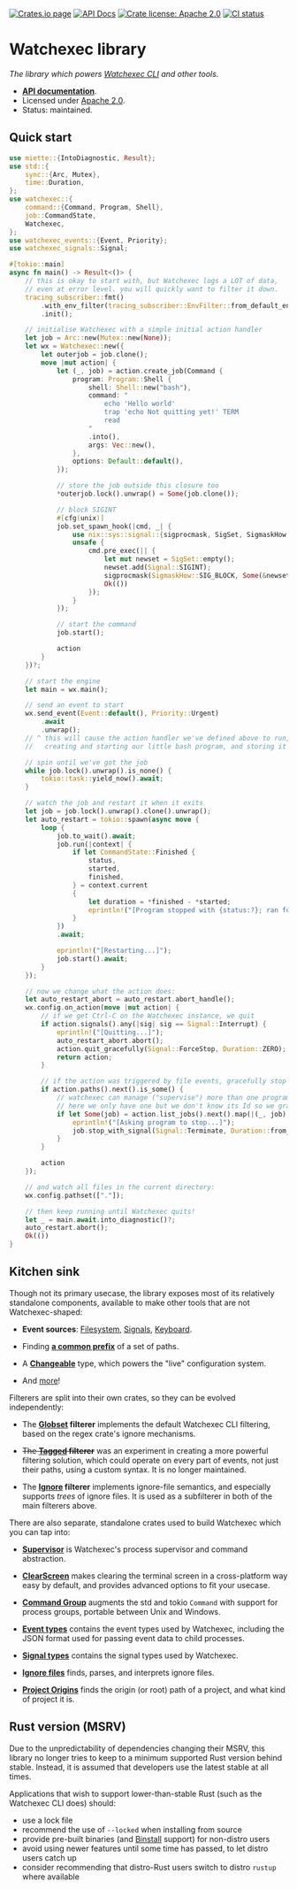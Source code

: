[![Crates.io page](https://badgen.net/crates/v/watchexec)](https://crates.io/crates/watchexec)
[![API Docs](https://docs.rs/watchexec/badge.svg)][docs]
[![Crate license: Apache 2.0](https://badgen.net/badge/license/Apache%202.0)][license]
[![CI status](https://github.com/watchexec/watchexec/actions/workflows/check.yml/badge.svg)](https://github.com/watchexec/watchexec/actions/workflows/check.yml)

# Watchexec library

_The library which powers [Watchexec CLI](https://watchexec.github.io) and other tools._

- **[API documentation][docs]**.
- Licensed under [Apache 2.0][license].
- Status: maintained.

[docs]: https://docs.rs/watchexec
[license]: ../../LICENSE


## Quick start

```rust ,no_run
use miette::{IntoDiagnostic, Result};
use std::{
    sync::{Arc, Mutex},
    time::Duration,
};
use watchexec::{
    command::{Command, Program, Shell},
    job::CommandState,
    Watchexec,
};
use watchexec_events::{Event, Priority};
use watchexec_signals::Signal;

#[tokio::main]
async fn main() -> Result<()> {
    // this is okay to start with, but Watchexec logs a LOT of data,
    // even at error level. you will quickly want to filter it down.
    tracing_subscriber::fmt()
        .with_env_filter(tracing_subscriber::EnvFilter::from_default_env())
        .init();

    // initialise Watchexec with a simple initial action handler
    let job = Arc::new(Mutex::new(None));
    let wx = Watchexec::new({
        let outerjob = job.clone();
        move |mut action| {
            let (_, job) = action.create_job(Command {
                program: Program::Shell {
                    shell: Shell::new("bash"),
                    command: "
                        echo 'Hello world'
                        trap 'echo Not quitting yet!' TERM
                        read
                    "
                    .into(),
                    args: Vec::new(),
                },
                options: Default::default(),
            });

            // store the job outside this closure too
            *outerjob.lock().unwrap() = Some(job.clone());

            // block SIGINT
            #[cfg(unix)]
            job.set_spawn_hook(|cmd, _| {
                use nix::sys::signal::{sigprocmask, SigSet, SigmaskHow, Signal};
                unsafe {
                    cmd.pre_exec(|| {
                        let mut newset = SigSet::empty();
                        newset.add(Signal::SIGINT);
                        sigprocmask(SigmaskHow::SIG_BLOCK, Some(&newset), None)?;
                        Ok(())
                    });
                }
            });

            // start the command
            job.start();

            action
        }
    })?;

    // start the engine
    let main = wx.main();

    // send an event to start
    wx.send_event(Event::default(), Priority::Urgent)
        .await
        .unwrap();
    // ^ this will cause the action handler we've defined above to run,
    //   creating and starting our little bash program, and storing it in the mutex

    // spin until we've got the job
    while job.lock().unwrap().is_none() {
        tokio::task::yield_now().await;
    }

    // watch the job and restart it when it exits
    let job = job.lock().unwrap().clone().unwrap();
    let auto_restart = tokio::spawn(async move {
        loop {
            job.to_wait().await;
            job.run(|context| {
                if let CommandState::Finished {
                    status,
                    started,
                    finished,
                } = context.current
                {
                    let duration = *finished - *started;
                    eprintln!("[Program stopped with {status:?}; ran for {duration:?}]")
                }
            })
            .await;

            eprintln!("[Restarting...]");
            job.start().await;
        }
    });

    // now we change what the action does:
    let auto_restart_abort = auto_restart.abort_handle();
    wx.config.on_action(move |mut action| {
        // if we get Ctrl-C on the Watchexec instance, we quit
        if action.signals().any(|sig| sig == Signal::Interrupt) {
            eprintln!("[Quitting...]");
            auto_restart_abort.abort();
            action.quit_gracefully(Signal::ForceStop, Duration::ZERO);
            return action;
        }

        // if the action was triggered by file events, gracefully stop the program
        if action.paths().next().is_some() {
            // watchexec can manage ("supervise") more than one program;
            // here we only have one but we don't know its Id so we grab it out of the iterator
            if let Some(job) = action.list_jobs().next().map(|(_, job)| job.clone()) {
                eprintln!("[Asking program to stop...]");
                job.stop_with_signal(Signal::Terminate, Duration::from_secs(5));
            }
        }

        action
    });

    // and watch all files in the current directory:
    wx.config.pathset(["."]);

    // then keep running until Watchexec quits!
    let _ = main.await.into_diagnostic()?;
    auto_restart.abort();
    Ok(())
}
```


## Kitchen sink

Though not its primary usecase, the library exposes most of its relatively standalone components,
available to make other tools that are not Watchexec-shaped:

- **Event sources**: [Filesystem](https://docs.rs/watchexec/3/watchexec/sources/fs/index.html),
  [Signals](https://docs.rs/watchexec/3/watchexec/sources/signal/index.html),
  [Keyboard](https://docs.rs/watchexec/3/watchexec/sources/keyboard/index.html).

- Finding **[a common prefix](https://docs.rs/watchexec/3/watchexec/paths/fn.common_prefix.html)**
  of a set of paths.

- A **[Changeable](https://docs.rs/watchexec/3/watchexec/changeable/index.html)** type, which
  powers the "live" configuration system.

- And [more][docs]!

Filterers are split into their own crates, so they can be evolved independently:

- The **[Globset](https://docs.rs/watchexec-filterer-globset) filterer** implements the default
  Watchexec CLI filtering, based on the regex crate's ignore mechanisms.

- ~~The **[Tagged](https://docs.rs/watchexec-filterer-tagged) filterer**~~ was an experiment in
  creating a more powerful filtering solution, which could operate on every part of events, not
  just their paths, using a custom syntax. It is no longer maintained.

- The **[Ignore](https://docs.rs/watchexec-filterer-ignore) filterer** implements ignore-file
  semantics, and especially supports _trees_ of ignore files. It is used as a subfilterer in both
  of the main filterers above.

There are also separate, standalone crates used to build Watchexec which you can tap into:

- **[Supervisor](https://docs.rs/watchexec-supervisor)** is Watchexec's process supervisor and
  command abstraction.

- **[ClearScreen](https://docs.rs/clearscreen)** makes clearing the terminal screen in a
  cross-platform way easy by default, and provides advanced options to fit your usecase.

- **[Command Group](https://docs.rs/command-group)** augments the std and tokio `Command` with
  support for process groups, portable between Unix and Windows.

- **[Event types](https://docs.rs/watchexec-events)** contains the event types used by Watchexec,
  including the JSON format used for passing event data to child processes.

- **[Signal types](https://docs.rs/watchexec-signals)** contains the signal types used by Watchexec.

- **[Ignore files](https://docs.rs/ignore-files)** finds, parses, and interprets ignore files.

- **[Project Origins](https://docs.rs/project-origins)** finds the origin (or root) path of a
  project, and what kind of project it is.

## Rust version (MSRV)

Due to the unpredictability of dependencies changing their MSRV, this library no longer tries to
keep to a minimum supported Rust version behind stable. Instead, it is assumed that developers use
the latest stable at all times.

Applications that wish to support lower-than-stable Rust (such as the Watchexec CLI does) should:
- use a lock file
- recommend the use of `--locked` when installing from source
- provide pre-built binaries (and [Binstall](https://github.com/cargo-bins/cargo-binstall) support) for non-distro users
- avoid using newer features until some time has passed, to let distro users catch up
- consider recommending that distro-Rust users switch to distro `rustup` where available
